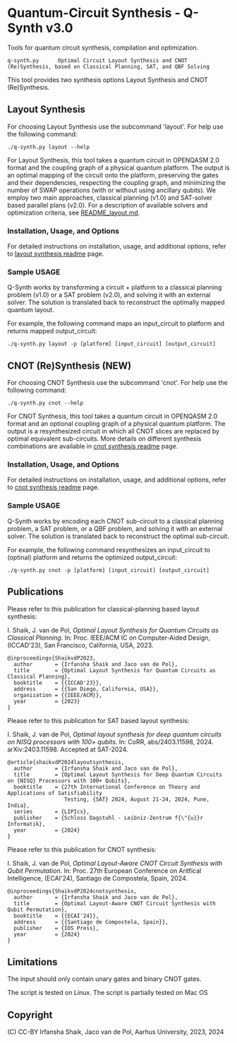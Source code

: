 # Quantum-Circuit Synthesis - Q-Synth v3.0

Tools for quantum circuit synthesis, compilation and optimization.

    q-synth.py      Optimal Circuit Layout Synthesis and CNOT (Re)Synthesis, based on Classical Planning, SAT, and QBF Solving

This tool provides two synthesis options Layout Synthesis and CNOT (Re)Synthesis.

## Layout Synthesis

For choosing Layout Synthesis use the subcommand 'layout'.
For help use the following command:

    ./q-synth.py layout --help

For Layout Synthesis, this tool takes a quantum circuit in OPENQASM 2.0 format and the coupling graph of a physical quantum platform.
The output is an optimal mapping of the circuit onto the platform, preserving the gates and their dependencies,
respecting the coupling graph, and minimizing the number of SWAP operations (with or without using ancillary qubits).
We employ two main approaches, classical planning (v1.0) and SAT-solver based parallel plans (v2.0).
For a description of available solvers and optimization criteria, see [README_layout.md](README_layout.md).

### Installation, Usage, and Options

For detailed instructions on installation, usage, and additional options, refer to [layout synthesis readme](README_layout.md) page.

### Sample USAGE

Q-Synth works by transforming a circuit + platform to a classical planning problem (v1.0) or a SAT problem (v2.0), and solving it with an external solver. The solution is translated back to reconstruct the optimally mapped quantum layout.

For example, the following command maps an input_circuit to platform and returns mapped output_circuit:

    ./q-synth.py layout -p [platform] [input_circuit] [output_circuit]


## CNOT (Re)Synthesis **(NEW)**

For choosing CNOT Synthesis use the subcommand 'cnot'.
For help use the following command:

    ./q-synth.py cnot --help

For CNOT Synthesis, this tool takes a quantum circuit in OPENQASM 2.0 format and an optional coupling graph of a physical quantum platform.
The output is a resynthesized circuit in which all CNOT slices are replaced by optimal equivalent sub-circuits.
More details on different synthesis combinations are available in [cnot synthesis readme](README_cnot.md) page.

### Installation, Usage, and Options

For detailed instructions on installation, usage, and additional options, refer to [cnot synthesis readme](README_cnot.md) page.

### Sample USAGE

Q-Synth works by encoding each CNOT sub-circuit to a classical planning problem, a SAT problem, or a QBF problem, and solving it with an external solver. The solution is translated back to reconstruct the optimal sub-circuit.

For example, the following command resynthesizes an input_circuit to (optinal) platform and returns the optimized output_circuit:

    ./q-synth.py cnot -p [platform] [input_circuit] [output_circuit]

## Publications

Please refer to this publication for classical-planning based layout synthesis:

I. Shaik, J. van de Pol, _Optimal Layout Synthesis for Quantum Circuits as Classical Planning_. 
In: Proc. IEEE/ACM IC on Computer-Aided Design, (ICCAD'23), San Francisco, California, USA, 2023.

    @inproceedings{ShaikvdP2023,
      author       = {Irfansha Shaik and Jaco van de Pol},
      title        = {Optimal Layout Synthesis for Quantum Circuits as Classical Planning},
      booktitle    = {{ICCAD'23}},
      address      = {{San Diego, California, USA}},
      organization = {{IEEE/ACM}},
      year         = {2023}
    }

Please refer to this publication for SAT based layout synthesis:

I. Shaik, J. van de Pol, _Optimal layout synthesis for deep quantum circuits on NISQ processors with 100+ qubits_.
In: CoRR, abs/2403.11598, 2024. arXiv:2403.11598. Accepted at SAT-2024.

    @article{shaikvdP2024layoutsynthesis,
      author       = {Irfansha Shaik and Jaco van de Pol},
      title        = {Optimal Layout Synthesis for Deep Quantum Circuits on {NISQ} Processors with 100+ Qubits}, 
      booktitle    = {27th International Conference on Theory and Applications of Satisfiability
                      Testing, {SAT} 2024, August 21-24, 2024, Pune, India},
      series       = {LIPIcs},
      publisher    = {Schloss Dagstuhl - Leibniz-Zentrum f{\"{u}}r Informatik},
      year         = {2024}
    }

Please refer to this publication for CNOT synthesis:

I. Shaik, J. van de Pol, _Optimal Layout-Aware CNOT Circuit Synthesis with Qubit Permutation_.
In: Proc. 27th European Conference on Aritfical Intelligence, (ECAI'24), Santiago de Compostela, Spain, 2024.

    @inproceedings{ShaikvdP2024cnotsynthesis,
      author       = {Irfansha Shaik and Jaco van de Pol},
      title        = {Optimal Layout-Aware CNOT Circuit Synthesis with Qubit Permutation},
      booktitle    = {{ECAI'24}},
      address      = {{Santiago de Compostela, Spain}},
      publisher    = {IOS Press},
      year         = {2024}
    }



## Limitations

The input should only contain unary gates and binary CNOT gates.

The script is tested on Linux.
The script is partially tested on Mac OS

## Copyright

(C) CC-BY Irfansha Shaik, Jaco van de Pol, Aarhus University, 2023, 2024

